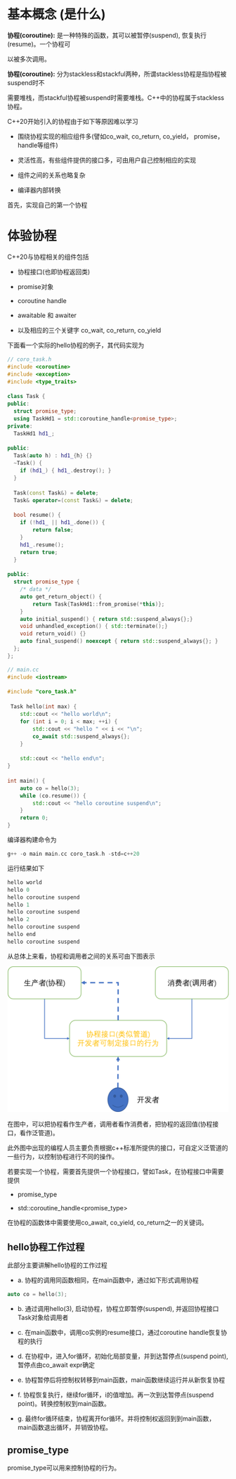 # 基本概念 (是什么)

**协程(coroutine):** 是一种特殊的函数，其可以被暂停(suspend), 恢复执行(resume)。一个协程可

以被多次调用。

**协程(coroutine):** 分为stackless和stackful两种，所谓stackless协程是指协程被suspend时不

需要堆栈，而stackful协程被suspend时需要堆栈。C++中的协程属于stackless协程。

C++20开始引入的协程由于如下等原因难以学习

- 围绕协程实现的相应组件多(譬如co_wait, co_return, co_yield， promise，handle等组件)

- 灵活性高，有些组件提供的接口多，可由用户自己控制相应的实现

- 组件之间的关系也略复杂

- 编译器内部转换

首先，实现自己的第一个协程

# 体验协程

C++20与协程相关的组件包括

- 协程接口(也即协程返回类)

- promise对象

- coroutine handle

- awaitable 和 awaiter

- 以及相应的三个关键字 co_wait, co_return, co_yield

下面看一个实际的hello协程的例子，其代码实现为

```c++
// coro_task.h
#include <coroutine>
#include <exception>
#include <type_traits>

class Task {
public:
  struct promise_type;
  using TaskHd1 = std::coroutine_handle<promise_type>;
private:
  TaskHd1 hd1_;

public:
  Task(auto h) : hd1_{h} {}
  ~Task() {
    if (hd1_) { hd1_.destroy(); }
  }

  Task(const Task&) = delete;
  Task& operator=(const Task&) = delete;

  bool resume() {
    if (!hd1_ || hd1_.done()) {
        return false;
    }
    hd1_.resume();
    return true;
  }

public:
  struct promise_type {
    /* data */
    auto get_return_object() {
        return Task{TaskHd1::from_promise(*this)};
    }
    auto initial_suspend() { return std::suspend_always{};}
    void unhandled_exception() { std::terminate();}
    void return_void() {}
    auto final_suspend() noexcept { return std::suspend_always{}; } 
  };
};

```

```c++
// main.cc
#include <iostream>

#include "coro_task.h"

 Task hello(int max) {
    std::cout << "hello world\n";
    for (int i = 0; i < max; ++i) {
        std::cout << "hello " << i << "\n";
        co_await std::suspend_always{};
    }
    
    std::cout << "hello end\n";
}

int main() {
    auto co = hello(3);
    while (co.resume()) {
        std::cout << "hello coroutine suspend\n";
    }
    return 0;
}
```

编译器构建命令为
```c++
g++ -o main main.cc coro_task.h -std=c++20
```

运行结果如下

```c++
hello world
hello 0
hello coroutine suspend
hello 1
hello coroutine suspend
hello 2
hello coroutine suspend
hello end
hello coroutine suspend
```

从总体上来看，协程和调用者之间的关系可由下图表示

![hello](./1.png)

在图中，可以把协程看作生产者，调用者看作消费者，把协程的返回值(协程接口，看作泛管道)。

此外图中出现的编程人员主要负责根据c++标准所提供的接口，可自定义泛管道的一些行为，以控制协程进行不同的操作。

若要实现一个协程，需要首先提供一个协程接口，譬如Task，在协程接口中需要提供

- promise_type

- std::coroutine_handle<promise_type>

在协程的函数体中需要使用co_await, co_yield, co_return之一的关键词。

## hello协程工作过程

此部分主要讲解hello协程的工作过程

- a. 协程的调用同函数相同，在main函数中，通过如下形式调用协程

```c++
auto co = hello(3);
```

- b. 通过调用hello(3), 启动协程，协程立即暂停(suspend), 并返回协程接口Task对象给调用者

- c. 在main函数中，调用co实例的resume接口，通过coroutine handle恢复协程的执行

- d. 在协程中，进入for循环，初始化局部变量，并到达暂停点(suspend point), 暂停点由co_await expr确定

- e. 协程暂停后将控制权转移到main函数，main函数继续运行并从新恢复协程

- f. 协程恢复执行，继续for循环，i的值增加。再一次到达暂停点(suspend point)。转换控制权到main函数。

- g. 最终for循环结束，协程离开for循环。并将控制权返回到到main函数，main函数退出循环，并销毁协程。

## promise_type

promise_type可以用来控制协程的行为。





